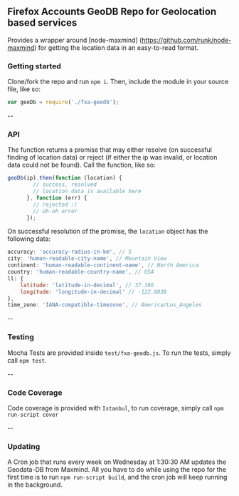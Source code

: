 ## Firefox Accounts GeoDB Repo for Geolocation based services
Provides a wrapper around [node-maxmind] (https://github.com/runk/node-maxmind) for getting the location data in an easy-to-read format.

### Getting started
Clone/fork the repo and run `npm i`. Then, include the module in your source file, like so:

```JavaScript
var geoDb = require('./fxa-geodb');
```
--
### API
The function returns a promise that may either resolve (on successful finding of location data) or reject (if either the ip was invalid, or location data could not be found). Call the function, like so:

```JavaScript
geoDb(ip).then(function (location) {
        // success, resolved
        // location data is available here
      }, function (err) {
        // rejected :(
        // Uh-oh error
      });
```

On successful resolution of the promise, the `location` object has the following data:

```JavaScript
accuracy: 'accuracy-radius-in-km', // 5
city: 'human-readable-city-name', // Mountain View
continent: 'human-readable-continent-name', // North America
country: 'human-readable-country-name', // USA
ll: {
    latitude: 'latitude-in-decimal', // 37.386
    longitude: 'longitude-in-decimal' // -122.0838
},
time_zone: 'IANA-compatible-timezone', // America/Los_Angeles
```
--

### Testing
Mocha Tests are provided inside `test/fxa-geodb.js`. To run the tests, simply call `npm test`.

--
### Code Coverage
Code coverage is provided with `Istanbul`, to run coverage, simply call `npm run-script cover`

--
### Updating
A Cron job that runs every week on Wednesday at 1:30:30 AM updates the Geodata-DB from Maxmind.
All you have to do while using the repo for the first time is to run `npm run-script build`, and the cron job will keep running in the background.
